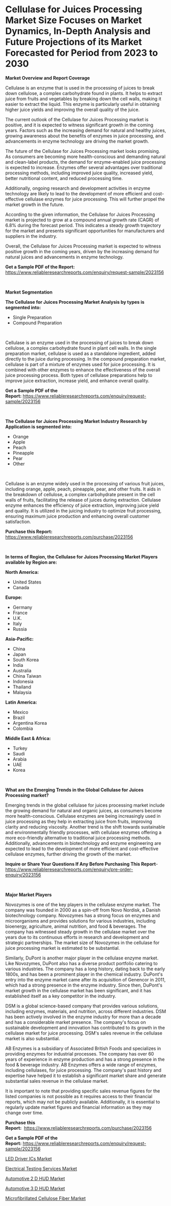 <p><h1>Cellulase for Juices Processing Market Size Focuses on Market Dynamics, In-Depth Analysis and Future Projections of its Market Forecasted for Period from 2023 to 2030</h1></p><p><strong>Market Overview and Report Coverage</strong></p>
<p><p>Cellulase is an enzyme that is used in the processing of juices to break down cellulose, a complex carbohydrate found in plants. It helps to extract juice from fruits and vegetables by breaking down the cell walls, making it easier to extract the liquid. This enzyme is particularly useful in obtaining higher juice yields and improving the overall quality of the juice.</p><p>The current outlook of the Cellulase for Juices Processing market is positive, and it is expected to witness significant growth in the coming years. Factors such as the increasing demand for natural and healthy juices, growing awareness about the benefits of enzymes in juice processing, and advancements in enzyme technology are driving the market growth.</p><p>The future of the Cellulase for Juices Processing market looks promising. As consumers are becoming more health-conscious and demanding natural and clean-label products, the demand for enzyme-enabled juice processing is expected to increase. Enzymes offer several advantages over traditional processing methods, including improved juice quality, increased yield, better nutritional content, and reduced processing time.</p><p>Additionally, ongoing research and development activities in enzyme technology are likely to lead to the development of more efficient and cost-effective cellulase enzymes for juice processing. This will further propel the market growth in the future.</p><p>According to the given information, the Cellulase for Juices Processing market is projected to grow at a compound annual growth rate (CAGR) of 6.8% during the forecast period. This indicates a steady growth trajectory for the market and presents significant opportunities for manufacturers and suppliers in the industry.</p><p>Overall, the Cellulase for Juices Processing market is expected to witness positive growth in the coming years, driven by the increasing demand for natural juices and advancements in enzyme technology.</p></p>
<p><strong>Get a Sample PDF of the Report:</strong> <a href="https://www.reliableresearchreports.com/enquiry/request-sample/2023156">https://www.reliableresearchreports.com/enquiry/request-sample/2023156</a></p>
<p>&nbsp;</p>
<p><strong>Market Segmentation</strong></p>
<p><strong>The Cellulase for Juices Processing Market Analysis by types is segmented into:</strong></p>
<p><ul><li>Single Preparation</li><li>Compound Preparation</li></ul></p>
<p>&nbsp;</p>
<p><p>Cellulase is an enzyme used in the processing of juices to break down cellulose, a complex carbohydrate found in plant cell walls. In the single preparation market, cellulase is used as a standalone ingredient, added directly to the juice during processing. In the compound preparation market, cellulase is part of a mixture of enzymes used for juice processing. It is combined with other enzymes to enhance the effectiveness of the overall juice processing process. Both types of cellulase preparations help to improve juice extraction, increase yield, and enhance overall quality.</p></p>
<p><strong>Get a Sample PDF of the Report:</strong>&nbsp;<a href="https://www.reliableresearchreports.com/enquiry/request-sample/2023156">https://www.reliableresearchreports.com/enquiry/request-sample/2023156</a></p>
<p>&nbsp;</p>
<p><strong>The Cellulase for Juices Processing Market Industry Research by Application is segmented into:</strong></p>
<p><ul><li>Orange</li><li>Apple</li><li>Peach</li><li>Pineapple</li><li>Pear</li><li>Other</li></ul></p>
<p>&nbsp;</p>
<p><p>Cellulase is an enzyme widely used in the processing of various fruit juices, including orange, apple, peach, pineapple, pear, and other fruits. It aids in the breakdown of cellulose, a complex carbohydrate present in the cell walls of fruits, facilitating the release of juices during extraction. Cellulase enzyme enhances the efficiency of juice extraction, improving juice yield and quality. It is utilized in the juicing industry to optimize fruit processing, ensuring maximum juice production and enhancing overall customer satisfaction.</p></p>
<p><strong>Purchase this Report:</strong>&nbsp; <a href="https://www.reliableresearchreports.com/purchase/2023156">https://www.reliableresearchreports.com/purchase/2023156</a></p>
<p>&nbsp;</p>
<p><strong>In terms of Region, the Cellulase for Juices Processing Market Players available by Region are:</strong></p>
<p>
    <p> <strong> North America: </strong>
        <ul>
            <li>United States</li>
            <li>Canada</li>
        </ul>
        </p> 
    <p> <strong> Europe: </strong>
        <ul>
            <li>Germany</li>
            <li>France</li>
            <li>U.K.</li>
            <li>Italy</li>
            <li>Russia</li>
        </ul>
        </p> 
    <p> <strong> Asia-Pacific: </strong>
        <ul>
            <li>China</li>
            <li>Japan</li>
            <li>South Korea</li>
            <li>India</li>
            <li>Australia</li>
            <li>China Taiwan</li>
            <li>Indonesia</li>
            <li>Thailand</li>
            <li>Malaysia</li>
        </ul>
        </p> 
    <p> <strong> Latin America: </strong>
        <ul>
            <li>Mexico</li>
            <li>Brazil</li>
            <li>Argentina Korea</li>
            <li>Colombia</li>
        </ul>
        </p> 
    <p> <strong> Middle East & Africa: </strong>
        <ul>
            <li>Turkey</li>
            <li>Saudi</li>
            <li>Arabia</li>
            <li>UAE</li>
            <li>Korea</li>
        </ul>
    </p>
    </p>
<p>&nbsp;</p>
<p><strong>What are the Emerging Trends in the Global Cellulase for Juices Processing market?</strong></p>
<p><p>Emerging trends in the global cellulase for juices processing market include the growing demand for natural and organic juices, as consumers become more health-conscious. Cellulase enzymes are being increasingly used in juice processing as they help in extracting juice from fruits, improving clarity and reducing viscosity. Another trend is the shift towards sustainable and environmentally friendly processes, with cellulase enzymes offering a more eco-friendly alternative to traditional juice processing methods. Additionally, advancements in biotechnology and enzyme engineering are expected to lead to the development of more efficient and cost-effective cellulase enzymes, further driving the growth of the market.</p></p>
<p><strong>Inquire or Share Your Questions If Any Before Purchasing This Report</strong>- <a href="https://www.reliableresearchreports.com/enquiry/pre-order-enquiry/2023156">https://www.reliableresearchreports.com/enquiry/pre-order-enquiry/2023156</a></p>
<p>&nbsp;</p>
<p><strong>Major Market Players</strong></p>
<p><p>Novozymes is one of the key players in the cellulase enzyme market. The company was founded in 2000 as a spin-off from Novo Nordisk, a Danish biotechnology company. Novozymes has a strong focus on enzymes and microorganisms and provides solutions for various industries, including bioenergy, agriculture, animal nutrition, and food & beverages. The company has witnessed steady growth in the cellulase market over the years due to its continuous efforts in research and development and strategic partnerships. The market size of Novozymes in the cellulase for juice processing market is estimated to be substantial.</p><p>Similarly, DuPont is another major player in the cellulase enzyme market. Like Novozymes, DuPont also has a diverse product portfolio catering to various industries. The company has a long history, dating back to the early 1800s, and has been a prominent player in the chemical industry. DuPont's entry into the enzyme market came after its acquisition of Genencor in 2011, which had a strong presence in the enzyme industry. Since then, DuPont's market growth in the cellulase market has been significant, and it has established itself as a key competitor in the industry.</p><p>DSM is a global science-based company that provides various solutions, including enzymes, materials, and nutrition, across different industries. DSM has been actively involved in the enzyme industry for more than a decade and has a considerable market presence. The company's focus on sustainable development and innovation has contributed to its growth in the cellulase market for juice processing. DSM's sales revenue in the cellulase market is also substantial.</p><p>AB Enzymes is a subsidiary of Associated British Foods and specializes in providing enzymes for industrial processes. The company has over 60 years of experience in enzyme production and has a strong presence in the food & beverage industry. AB Enzymes offers a wide range of enzymes, including cellulases, for juice processing. The company's past history and expertise have helped it to establish a significant market share and generate substantial sales revenue in the cellulase market.</p><p>It is important to note that providing specific sales revenue figures for the listed companies is not possible as it requires access to their financial reports, which may not be publicly available. Additionally, it is essential to regularly update market figures and financial information as they may change over time.</p></p>
<p><strong>Purchase this Report:</strong>&nbsp;&nbsp;<a href="https://www.reliableresearchreports.com/purchase/2023156">https://www.reliableresearchreports.com/purchase/2023156</a></p>
<p></p>
<p><strong>Get a Sample PDF of the Report:</strong>&nbsp;<a href="https://www.reliableresearchreports.com/enquiry/request-sample/2023156">https://www.reliableresearchreports.com/enquiry/request-sample/2023156</a></p>
<p><p><a href="https://www.linkedin.com/pulse/led-driver-ics-market-size-2023-2030-global-industrial-rbxke/">LED Driver ICs Market</a></p><p><a href="https://www.linkedin.com/pulse/electrical-testing-services-market-size-beene/">Electrical Testing Services Market</a></p><p><a href="https://github.com/castoriffic/Market-Research-Report-List-1/blob/main/automotive-2-d-hud-market.md">Automotive 2 D HUD Market</a></p><p><a href="https://github.com/ashepherd82/Market-Research-Report-List-1/blob/main/automotive-3-d-hud-market.md">Automotive 3 D HUD Market</a></p><p><a href="https://medium.com/@santosh99915121/microfibrillated-cellulose-fiber-market-insights-into-market-cagr-market-trends-and-growth-9833b07d8116">Microfibrillated Cellulose Fiber Market</a></p></p>